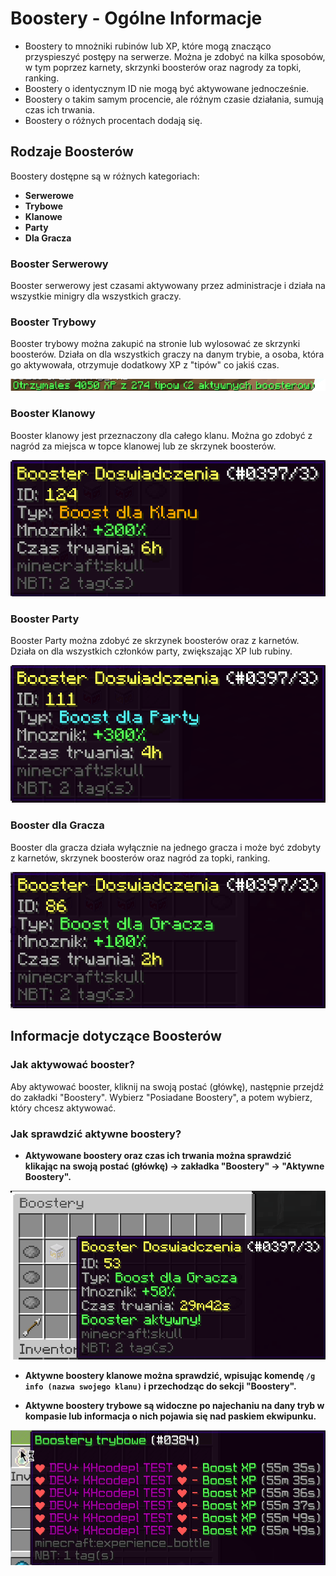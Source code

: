 # Boostery - Ogólne Informacje

- Boostery to mnożniki rubinów lub XP, które mogą znacząco przyspieszyć postępy na serwerze. Można je zdobyć na kilka sposobów, w tym poprzez karnety, skrzynki boosterów oraz nagrody za topki, ranking.
- Boostery o identycznym ID nie mogą być aktywowane jednocześnie.
- Boostery o takim samym procencie, ale różnym czasie działania, sumują czas ich trwania.
- Boostery o różnych procentach dodają się.



## Rodzaje Boosterów

Boostery dostępne są w różnych kategoriach:
- **Serwerowe**
- **Trybowe**
- **Klanowe**
- **Party**
- **Dla Gracza**

### Booster Serwerowy
Booster serwerowy jest czasami aktywowany przez administracje i działa na wszystkie minigry dla wszystkich graczy.

### Booster Trybowy
Booster trybowy można zakupić na stronie lub wylosować ze skrzynki boosterów. Działa on dla wszystkich graczy na danym trybie, a osoba, która go aktywowała, otrzymuje dodatkowy XP z "tipów" co jakiś czas.

![Boost_Tipy](/assets/boosters/tipy.png)

### Booster Klanowy
Booster klanowy jest przeznaczony dla całego klanu. Można go zdobyć z nagród za miejsca w topce klanowej lub ze skrzynek boosterów.

![Boost_Klanowy](/assets/boosters/klanowy.png)

### Booster Party
Booster Party można zdobyć ze skrzynek boosterów oraz z karnetów. Działa on dla wszystkich członków party, zwiększając XP lub rubiny.

![Boost_Party](/assets/boosters/party.png)

### Booster dla Gracza
Booster dla gracza działa wyłącznie na jednego gracza i może być zdobyty z karnetów, skrzynek boosterów oraz nagród za topki, ranking.

![Boost_Gracz](/assets/boosters/gracz.png)

## Informacje dotyczące Boosterów

### Jak aktywować booster?
Aby aktywować booster, kliknij na swoją postać (główkę), następnie przejdź do zakładki "Boostery". Wybierz "Posiadane Boostery", a potem wybierz, który chcesz aktywować.

### Jak sprawdzić aktywne boostery?

- **Aktywowane boostery oraz czas ich trwania można sprawdzić klikając na swoją postać (główkę) -> zakładka "Boostery" -> "Aktywne Boostery".**

![AktywneBoosty](/assets/boosters/Aktywne.png)

- **Aktywne boostery klanowe można sprawdzić, wpisując komendę `/g info (nazwa swojego klanu)` i przechodząc do sekcji "Boostery".**

- **Aktywne boostery trybowe są widoczne po najechaniu na dany tryb w kompasie lub informacja o nich pojawia się nad paskiem ekwipunku.**

![Boost_All](/assets/boosters/trybowy.png)

